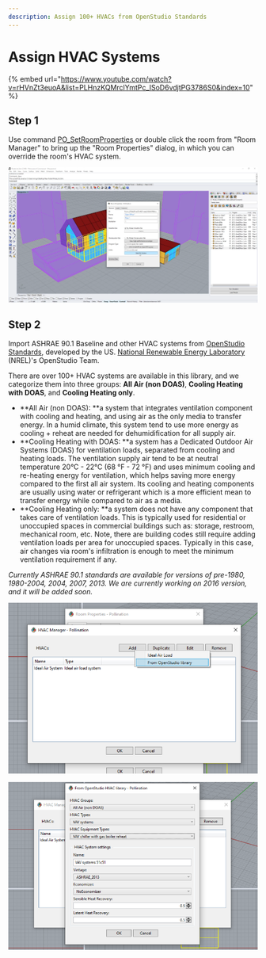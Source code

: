```yaml
---
description: Assign 100+ HVACs from OpenStudio Standards
---
```


# Assign HVAC Systems

{% embed url="https://www.youtube.com/watch?v=rHVnZt3euoA&list=PLHnzKQMrclYmtPc_ISoD6vdjtPG3786S0&index=10" %}

## **Step 1**

Use command [PO\_SetRoomProperties](../pollination-commands/po\_setroomproperties.md) or double click the room from "Room Manager" to bring up the "Room Properties" dialog, in which you can override the room's HVAC system.

![Override room's HVAC from Room Properties dialog](<../../.gitbook/assets/image (101).png>)

## Step 2

Import ASHRAE 90.1 Baseline and other HVAC systems from [OpenStudio Standards](https://github.com/NREL/openstudio-standards/), developed by the US. [National Renewable Energy Laboratory](https://www.nrel.gov) (NREL)'s OpenStudio Team.

There are over 100+ HVAC systems are available in this library, and we categorize them into three groups: **All Air (non DOAS)**, **Cooling Heating with DOAS**, and **Cooling Heating only**.

* \*\*All Air (non DOAS): \*\*a system that integrates ventilation component with cooling and heating, and using air as the only media to transfer energy. In a humid climate, this system tend to use more energy as cooling + reheat are needed for dehumidification for all supply air.
* \*\*Cooling Heating with DOAS: \*\*a system has a Dedicated Outdoor Air Systems (DOAS) for ventilation loads, separated from cooling and heating loads. The ventilation supply air tend to be at neutral temperature 20°C - 22°C (68 °F - 72 °F) and uses minimum cooling and re-heating energy for ventilation, which helps saving more energy compared to the first all air system. Its cooling and heating components are usually using water or refrigerant which is a more efficient mean to transfer energy while compared to air as a media.
* \*\*Cooling Heating only: \*\*a system does not have any component that takes care of ventilation loads. This is typically used for residential or unoccupied spaces in commercial buildings such as: storage, restroom, mechanical room, etc. Note, there are building codes still require adding ventilation loads per area for unoccupied spaces. Typically in this case, air changes via room's infiltration is enough to meet the minimum ventilation requirement if any.

_Currently ASHRAE 90.1 standards are available for versions of pre-1980, 1980-2004, 2004, 2007, 2013. We are currently working on 2016 version, and it will be added soon._

![Import HVAC systems from OpenStudio Standards library](<../../.gitbook/assets/image (92).png>)

![Configurate a custom HVAC system from a template](<../../.gitbook/assets/image (79).png>)
